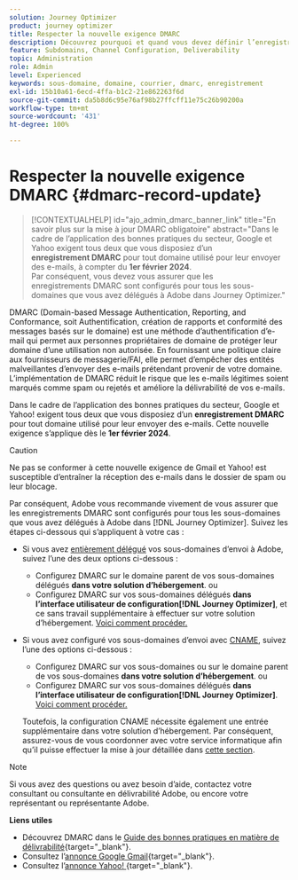 ```yaml
---
solution: Journey Optimizer
product: journey optimizer
title: Respecter la nouvelle exigence DMARC
description: Découvrez pourquoi et quand vous devez définir l’enregistrement DMARC dans Journey Optimizer.
feature: Subdomains, Channel Configuration, Deliverability
topic: Administration
role: Admin
level: Experienced
keywords: sous-domaine, domaine, courrier, dmarc, enregistrement
exl-id: 15b10a61-6ecd-4ffa-b1c2-21e862263f6d
source-git-commit: da5b8d6c95e76af98b27ffcff11e75c26b90200a
workflow-type: tm+mt
source-wordcount: '431'
ht-degree: 100%

---
```


# Respecter la nouvelle exigence DMARC {#dmarc-record-update}

>[!CONTEXTUALHELP]
>id="ajo_admin_dmarc_banner_link"
>title="En savoir plus sur la mise à jour DMARC obligatoire"
>abstract="Dans le cadre de l’application des bonnes pratiques du secteur, Google et Yahoo exigent tous deux que vous disposiez d’un **enregistrement DMARC** pour tout domaine utilisé pour leur envoyer des e-mails, à compter du **1er février 2024**.<br>Par conséquent, vous devez vous assurer que les enregistrements DMARC sont configurés pour tous les sous-domaines que vous avez délégués à Adobe dans Journey Optimizer."

DMARC (Domain-based Message Authentication, Reporting, and Conformance, soit Authentification, création de rapports et conformité des messages basés sur le domaine) est une méthode d’authentification d’e-mail qui permet aux personnes propriétaires de domaine de protéger leur domaine d’une utilisation non autorisée. En fournissant une politique claire aux fournisseurs de messagerie/FAI, elle permet d’empêcher des entités malveillantes d’envoyer des e-mails prétendant provenir de votre domaine. L’implémentation de DMARC réduit le risque que les e-mails légitimes soient marqués comme spam ou rejetés et améliore la délivrabilité de vos e-mails.

Dans le cadre de l’application des bonnes pratiques du secteur, Google et Yahoo! exigent tous deux que vous disposiez d’un **enregistrement DMARC** pour tout domaine utilisé pour leur envoyer des e-mails. Cette nouvelle exigence s’applique dès le **1er février 2024**.

>[!CAUTION]
>
>Ne pas se conformer à cette nouvelle exigence de Gmail et Yahoo! est susceptible d’entraîner la réception des e-mails dans le dossier de spam ou leur blocage.

Par conséquent, Adobe vous recommande vivement de vous assurer que les enregistrements DMARC sont configurés pour tous les sous-domaines que vous avez délégués à Adobe dans [!DNL Journey Optimizer]. Suivez les étapes ci-dessous qui s’appliquent à votre cas :

* Si vous avez [entièrement délégué](delegate-subdomain.md#full-subdomain-delegation) vos sous-domaines d’envoi à Adobe, suivez l’une des deux options ci-dessous :

   * Configurez DMARC sur le domaine parent de vos sous-domaines délégués **dans votre solution d’hébergement**.
ou
   * Configurez DMARC sur vos sous-domaines délégués **dans l’interface utilisateur de configuration[!DNL Journey Optimizer]**, et ce sans travail supplémentaire à effectuer sur votre solution d’hébergement. [Voici comment procéder.](dmarc-record.md#implement-dmarc)

* Si vous avez configuré vos sous-domaines d’envoi avec [CNAME](delegate-subdomain.md#cname-subdomain-delegation), suivez l’une des options ci-dessous :

   * Configurez DMARC sur vos sous-domaines ou sur le domaine parent de vos sous-domaines **dans votre solution d’hébergement**.
ou
   * Configurez DMARC sur vos sous-domaines délégués **dans l’interface utilisateur de configuration[!DNL Journey Optimizer]**. [Voici comment procéder.](dmarc-record.md#implement-dmarc)

  Toutefois, la configuration CNAME nécessite également une entrée supplémentaire dans votre solution d’hébergement. Par conséquent, assurez-vous de vous coordonner avec votre service informatique afin qu’il puisse effectuer la mise à jour détaillée dans [cette section](dmarc-record.md#implement-dmarc).

<!--The most recent timelines shared by Google and Yahoo! are as follows:

* Google:

    * **February 2024** – Temporary bounces designed to provide warning of non-compliance will begin. Emails will still be delivered as normal after a short delay if you are not yet in compliance. If you are fully in compliance there will be no temporary bounces and you will not be affected.

    * **April 2024** – Blocks will begin for senders who are not in compliance with DMARC requirement. Only a portion of non-compliant email will be blocked at first, with the percentage blocked increasing over time.

    * **June 1st, 2024** – Any sender not in full compliance will experience blocking.

* Yahoo! has not provided exact dates, but has said "the rollout of enforcement will begin in February 2024. Enforcement will be gradually rolled out".
-->

>[!NOTE]
>
>Si vous avez des questions ou avez besoin d’aide, contactez votre consultant ou consultante en délivrabilité Adobe, ou encore votre représentant ou représentante Adobe.

**Liens utiles**

* Découvrez DMARC dans le [Guide des bonnes pratiques en matière de délivrabilité](https://experienceleague.adobe.com/docs/deliverability-learn/deliverability-best-practice-guide/additional-resources/technotes/implement-dmarc.html?lang=fr#about){target="_blank"}.
* Consultez l’[annonce Google Gmail](https://blog.google/products/gmail/gmail-security-authentication-spam-protection/){target="_blank"}.
* Consultez l’[annonce Yahoo! ](https://blog.postmaster.yahooinc.com/post/730172167494483968/more-secure-less-spam){target="_blank"}.

<!--Find more guidance about these changes in the [Deliverability Best Practice Guide]-->
